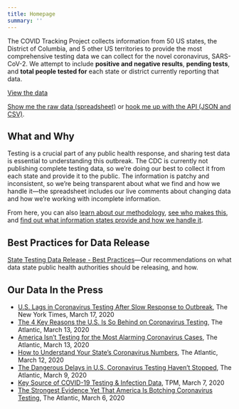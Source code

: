 ```yaml
---
title: Homepage
summary: ''
---
```

The COVID Tracking Project collects information from 50 US states, the District of Columbia, and 5 other US territories to provide the most comprehensive testing data we can collect for the novel coronavirus, SARS-CoV-2. We attempt to include **positive and negative results**, **pending tests**, and **total people tested for** each state or district currently reporting that data.

<a class="btn" href="/data">View the data</a>

[Show me the raw data (spreadsheet)](https://docs.google.com/spreadsheets/u/2/d/e/2PACX-1vRwAqp96T9sYYq2-i7Tj0pvTf6XVHjDSMIKBdZHXiCGGdNC0ypEU9NbngS8mxea55JuCFuua1MUeOj5/pubhtml) or [hook me up with the API (JSON and CSV)](https://covidtracking.com/api/).

## What and Why

Testing is a crucial part of any public health response, and sharing test data is essential to understanding this outbreak. The CDC is currently not publishing complete testing data, so we’re doing our best to collect it from each state and provide it to the public. The information is patchy and inconsistent, so we’re being transparent about what we find and how we handle it—the spreadsheet includes our live comments about changing data and how we’re working with incomplete information.

From here, you can also [learn about our methodology](/about-tracker/), [see who makes this](/about-team/), and [find out what information states provide and how we handle it](/notes/).

## Best Practices for Data Release

[State Testing Data Release - Best Practices](https://docs.google.com/document/d/1OyN6_1UeDePwPwKi6UKZB8GwNC7-kSf1-BO2af8kqVA/edit)—Our recommendations on what data state public health authorities should be releasing, and how.

## Our Data In the Press

* [U.S. Lags in Coronavirus Testing After Slow Response to Outbreak](https://www.nytimes.com/interactive/2020/03/17/us/coronavirus-testing-data.html), The New York Times, March 17, 2020
* [The 4 Key Reasons the U.S. Is So Behind on Coronavirus Testing](https://www.theatlantic.com/health/archive/2020/03/why-coronavirus-testing-us-so-delayed/607954/), The Atlantic, March 13, 2020
* [America Isn’t Testing for the Most Alarming Coronavirus Cases](https://www.theatlantic.com/science/archive/2020/03/who-gets-tested-coronavirus/607999/), The Atlantic, March 13, 2020
* [How to Understand Your State’s Coronavirus Numbers](https://www.theatlantic.com/technology/archive/2020/03/how-understand-your-states-coronavirus-numbers/607921/), The Atlantic, March 12, 2020
* [The Dangerous Delays in U.S. Coronavirus Testing Haven’t Stopped](https://www.theatlantic.com/health/archive/2020/03/coronavirus-testing-numbers/607714/), The Atlantic, March 9, 2020
* [Key Source of COVID-19 Testing & Infection Data](https://talkingpointsmemo.com/edblog/key-source-of-covid-19-testing-infection-data), TPM, March 7, 2020
* [The Strongest Evidence Yet That America Is Botching Coronavirus Testing](https://www.theatlantic.com/health/archive/2020/03/how-many-americans-have-been-tested-coronavirus/607597/), The Atlantic, March 6, 2020

